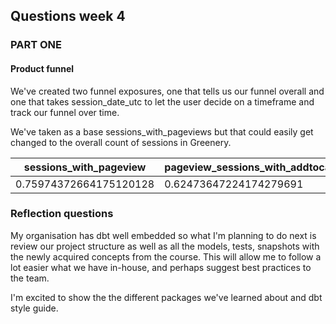 ## Questions week 4

### **PART ONE**
#### Product funnel

We've created two funnel exposures, one that tells us our funnel overall and one that takes session_date_utc to let the user decide on a timeframe and track our funnel over time.

We've taken as a base sessions_with_pageviews but that could easily get changed to the overall count of sessions in Greenery.

| sessions_with_pageview | pageview_sessions_with_addtocart | addtocart_sessions_with_checkout | pageview_sessions_with_checkout |
| --- | --- | --- | --- |
| 0.75974372664175120128 | 0.62473647224174279691 | 0.44994375703037120360 | 0.28109627547434996486 |

### **Reflection questions**

My organisation has dbt well embedded so what I'm planning to do next is review our project structure as well as all the models, tests, snapshots with the newly acquired concepts from the course. This will allow me to follow a lot easier what we have in-house, and perhaps suggest best practices to the team.

I'm excited to show the the different packages we've learned about and dbt style guide.
